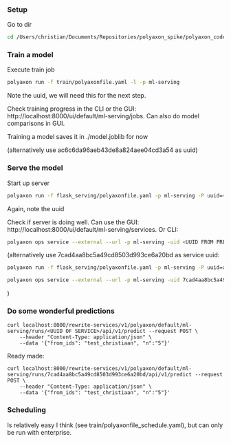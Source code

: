 ### Setup

Go to dir

```bash
cd /Users/christian/Documents/Repositories/polyaxon_spike/polyaxon_code
```

### Train a model

Execute train job

```bash
polyaxon run -f train/polyaxonfile.yaml -l -p ml-serving
```

Note the uuid, we will need this for the next step. 

Check training progress in the CLI or the GUI: http://localhost:8000/ui/default/ml-serving/jobs. Can also do model comparisons in GUI.

Training a model saves it in ./model.joblib for now

(alternatively use ac6c6da96aeb43de8a824aee04cd3a54 as uuid)

### Serve the model

Start up server

```bash
polyaxon run -f flask_serving/polyaxonfile.yaml -p ml-serving -P uuid=<UUID FROM PREV STEP>
```

Again, note the uuid 

Check if server is doing well. Can use the GUI: http://localhost:8000/ui/default/ml-serving/services. Or CLI:

```bash
polyaxon ops service --external --url -p ml-serving -uid <UUID FROM PREV STEP> 
```

(alternatively use 7cad4aa8bc5a49cd8503d993ce6a20bd as service uuid: 

```bash
polyaxon run -f flask_serving/polyaxonfile.yaml -p ml-serving -P uuid=ac6c6da96aeb43de8a824aee04cd3a54
```

```bash
polyaxon ops service --external --url -p ml-serving -uid 7cad4aa8bc5a49cd8503d993ce6a20bd
```
)

### Do some wonderful predictions

```
curl localhost:8000/rewrite-services/v1/polyaxon/default/ml-serving/runs/<UUID OF SERVICE>/api/v1/predict --request POST \
    --header "Content-Type: application/json" \
    --data '{"from_ids": "test_christiaan", "n":"5"}'
```

Ready made:

```
curl localhost:8000/rewrite-services/v1/polyaxon/default/ml-serving/runs/7cad4aa8bc5a49cd8503d993ce6a20bd/api/v1/predict --request POST \
    --header "Content-Type: application/json" \
    --data '{"from_ids": "test_christiaan", "n":"5"}'
```

### Scheduling

Is relatively easy I think (see train/polyaxonfile_schedule.yaml), but can only be run with enterprise.